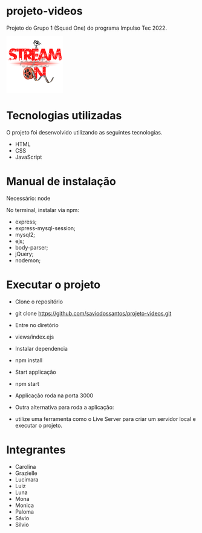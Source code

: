 # projeto-videos

Projeto do Grupo 1 (Squad One) do programa Impulso Tec 2022.

<p align="justify">
  <img src="./imgs/LogotipoStreamOn.png" width="150">
</p>

# Tecnologias utilizadas

O projeto foi desenvolvido utilizando as seguintes tecnologias.

- HTML
- CSS
- JavaScript

# Manual de instalação

Necessário: node

No terminal, instalar via npm:
- express;
- express-mysql-session;
- mysql2;
- ejs;
- body-parser;
- jQuery;
- nodemon;

# Executar o projeto

- Clone o repositório
- git clone https://github.com/saviodossantos/projeto-videos.git

- Entre no diretório
- views/index.ejs

- Instalar dependencia
- npm install

- Start applicação
- npm start

- Applicação roda na porta 3000

- Outra alternativa para roda a aplicação:
- utilize uma ferramenta como o Live Server para criar um servidor local e executar o projeto.

# Integrantes

- Carolina
- Grazielle
- Lucimara
- Luiz
- Luna
- Mona
- Monica
- Paloma
- Sávio
- Silvio